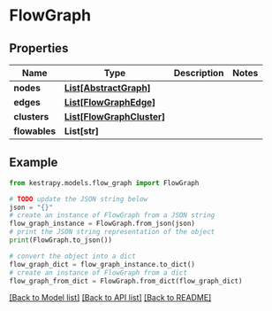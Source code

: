 # FlowGraph


## Properties

Name | Type | Description | Notes
------------ | ------------- | ------------- | -------------
**nodes** | [**List[AbstractGraph]**](AbstractGraph.md) |  | 
**edges** | [**List[FlowGraphEdge]**](FlowGraphEdge.md) |  | 
**clusters** | [**List[FlowGraphCluster]**](FlowGraphCluster.md) |  | 
**flowables** | **List[str]** |  | 

## Example

```python
from kestrapy.models.flow_graph import FlowGraph

# TODO update the JSON string below
json = "{}"
# create an instance of FlowGraph from a JSON string
flow_graph_instance = FlowGraph.from_json(json)
# print the JSON string representation of the object
print(FlowGraph.to_json())

# convert the object into a dict
flow_graph_dict = flow_graph_instance.to_dict()
# create an instance of FlowGraph from a dict
flow_graph_from_dict = FlowGraph.from_dict(flow_graph_dict)
```
[[Back to Model list]](../README.md#documentation-for-models) [[Back to API list]](../README.md#documentation-for-api-endpoints) [[Back to README]](../README.md)


